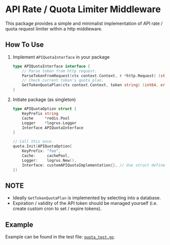 # API Rate / Quota Limiter Middleware

This package provides a simple and minimalist implementation of API rate / quota request limiter within a http middleware.

## How To Use

1. Implement `APIQuotaInterface` in your package

    ```go
    type APIQuotaInterface interface {
        // Parse token from http request.
        ParseTokenFromRequest(ctx context.Context, r *http.Request) (string, error)
        // Check current token's quota plan.
        GetTokenQuotaPlan(ctx context.Context, token string) (int64, error)
    }
    ```

2. Initiate package (as singleton)

    ```go
    type APIQuotaOption struct {
        KeyPrefix string
        Cache     *redis.Pool
        Logger    *logrus.Logger
        Interface APIQuotaInterface
    }

    // Call this once.
    quota.Init(APIQuotaOption{
        KeyPrefix: "foo",
        Cache:     cachePool,
        Logger:    logrus.New(),
        Interface: customAPIQuotaImplementation{}, // Use struct defined from 1st step.
    })
    ```

## NOTE

- Ideally `GetTokenQuotaPlan` is implemented by selecting into a database.
- Expiration / validity of the API token should be managed yourself (i.e. create custom cron to set / expire tokens).

## Example

Example can be found in the test file: [`quota_test.go`](./quota_test.go).

